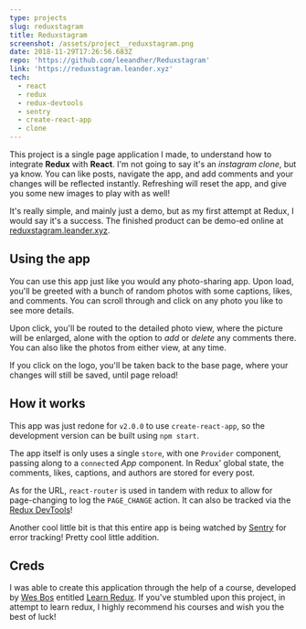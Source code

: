 ```yaml
---
type: projects
slug: reduxstagram
title: Reduxstagram
screenshot: /assets/project__reduxstagram.png
date: 2018-11-29T17:26:56.683Z
repo: 'https://github.com/leeandher/Reduxstagram'
link: 'https://reduxstagram.leander.xyz'
tech:
  - react
  - redux
  - redux-devtools
  - sentry
  - create-react-app
  - clone
---
```

This project is a single page application I made, to understand how to integrate **Redux** with **React**. I'm not going to say it's an _instagram clone_, but ya know. You can like posts, navigate the app, and add comments and your changes will be reflected instantly. Refreshing will reset the app, and give you some new images to play with as well!

It's really simple, and mainly just a demo, but as my first attempt at Redux, I would say it's a success. The finished product can be demo-ed online at [reduxstagram.leander.xyz](https://reduxstagram.leander.xyz).

## Using the app

You can use this app just like you would any photo-sharing app. Upon load, you'll be greeted with a bunch of random photos with some captions, likes, and comments. You can scroll through and click on any photo you like to see more details.

Upon click, you'll be routed to the detailed photo view, where the picture will be enlarged, alone with the option to _add_ or _delete_ any comments there. You can also like the photos from either view, at any time.

If you click on the logo, you'll be taken back to the base page, where your changes will still be saved, until page reload!

## How it works

This app was just redone for `v2.0.0` to use `create-react-app`, so the development version can be built using `npm start`.

The app itself is only uses a single `store`, with one `Provider` component, passing along to a `connect`ed _App_ component. In Redux' global state, the comments, likes, captions, and authors are stored for every post.

As for the URL, `react-router` is used in tandem with redux to allow for page-changing to log the `PAGE_CHANGE` action. It can also be tracked via the [Redux DevTools](https://chrome.google.com/webstore/detail/redux-devtools/lmhkpmbekcpmknklioeibfkpmmfibljd?hl=en)!

Another cool little bit is that this entire app is being watched by [Sentry](https://sentry.io) for error tracking! Pretty cool little addition.

## Creds

I was able to create this application through the help of a course, developed by [Wes Bos](https://wesbos.com) entitled [Learn Redux](https://learnredux.com). If you've stumbled upon this project, in attempt to learn redux, I highly recommend his courses and wish you the best of luck!
